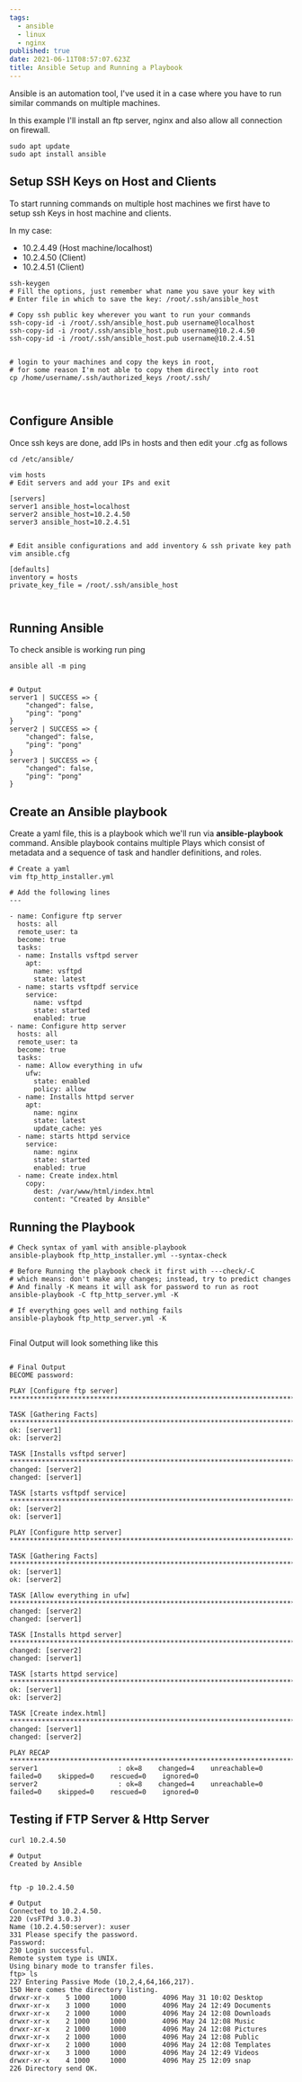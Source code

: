 ```yaml
---
tags:
  - ansible
  - linux
  - nginx
published: true
date: 2021-06-11T08:57:07.623Z
title: Ansible Setup and Running a Playbook
---
```

Ansible is an automation tool, I've used it in a case where you have to run similar commands on  multiple machines.

In this example I'll install an ftp server, nginx and also allow all connection on firewall. 

```
sudo apt update
sudo apt install ansible
```

## Setup SSH Keys on Host and Clients

To start running commands on multiple host machines we first have to setup ssh Keys in host machine and clients.

In my case:

* 10.2.4.49 (Host machine/localhost)
* 10.2.4.50 (Client)
* 10.2.4.51 (Client)

```
ssh-keygen
# Fill the options, just remember what name you save your key with 
# Enter file in which to save the key: /root/.ssh/ansible_host

# Copy ssh public key wherever you want to run your commands
ssh-copy-id -i /root/.ssh/ansible_host.pub username@localhost
ssh-copy-id -i /root/.ssh/ansible_host.pub username@10.2.4.50
ssh-copy-id -i /root/.ssh/ansible_host.pub username@10.2.4.51


# login to your machines and copy the keys in root, 
# for some reason I'm not able to copy them directly into root
cp /home/username/.ssh/authorized_keys /root/.ssh/



```



## Configure Ansible 

Once ssh keys are done, add IPs in hosts and then edit your .cfg as follows

```
cd /etc/ansible/

vim hosts
# Edit servers and add your IPs and exit

[servers]
server1 ansible_host=localhost
server2 ansible_host=10.2.4.50
server3 ansible_host=10.2.4.51


# Edit ansible configurations and add inventory & ssh private key path
vim ansible.cfg

[defaults]
inventory = hosts
private_key_file = /root/.ssh/ansible_host



```



## Running Ansible

To check ansible is working run ping

```
ansible all -m ping


# Output
server1 | SUCCESS => {
    "changed": false,
    "ping": "pong"
}
server2 | SUCCESS => {
    "changed": false,
    "ping": "pong"
}
server3 | SUCCESS => {
    "changed": false,
    "ping": "pong"
}

```



## Create an Ansible playbook

Create a yaml file, this is a playbook which we'll run via **ansible-playbook** command. Ansible playbook contains multiple Plays which consist of metadata and a sequence of task and handler definitions, and roles.

```
# Create a yaml 
vim ftp_http_installer.yml

# Add the following lines
---

- name: Configure ftp server
  hosts: all
  remote_user: ta
  become: true
  tasks:
  - name: Installs vsftpd server
    apt:
      name: vsftpd
      state: latest
  - name: starts vsftpdf service
    service:
      name: vsftpd
      state: started
      enabled: true
- name: Configure http server
  hosts: all
  remote_user: ta
  become: true
  tasks:
  - name: Allow everything in ufw
    ufw:
      state: enabled
      policy: allow
  - name: Installs httpd server
    apt:
      name: nginx
      state: latest
      update_cache: yes
  - name: starts httpd service
    service:
      name: nginx
      state: started
      enabled: true
  - name: Create index.html
    copy:
      dest: /var/www/html/index.html
      content: "Created by Ansible"

```



## Running the Playbook



```
# Check syntax of yaml with ansible-playbook 
ansible-playbook ftp_http_installer.yml --syntax-check

# Before Running the playbook check it first with ---check/-C
# which means: don't make any changes; instead, try to predict changes
# And finally -K means it will ask for password to run as root
ansible-playbook -C ftp_http_server.yml -K

# If everything goes well and nothing fails
ansible-playbook ftp_http_server.yml -K


```





Final Output will look something like this

```

# Final Output
BECOME password:

PLAY [Configure ftp server] **************************************************************************

TASK [Gathering Facts] *******************************************************************************
ok: [server1]
ok: [server2]

TASK [Installs vsftpd server] ************************************************************************
changed: [server2]
changed: [server1]

TASK [starts vsftpdf service] ************************************************************************
ok: [server2]
ok: [server1]

PLAY [Configure http server] *************************************************************************

TASK [Gathering Facts] *******************************************************************************
ok: [server1]
ok: [server2]

TASK [Allow everything in ufw] ***********************************************************************
changed: [server2]
changed: [server1]

TASK [Installs httpd server] *************************************************************************
changed: [server2]
changed: [server1]

TASK [starts httpd service] **************************************************************************
ok: [server1]
ok: [server2]

TASK [Create index.html] *****************************************************************************
changed: [server1]
changed: [server2]

PLAY RECAP *******************************************************************************************
server1                    : ok=8    changed=4    unreachable=0    failed=0    skipped=0    rescued=0    ignored=0
server2                    : ok=8    changed=4    unreachable=0    failed=0    skipped=0    rescued=0    ignored=0

```



## Testing if FTP Server & Http Server

```
curl 10.2.4.50

# Output
Created by Ansible


ftp -p 10.2.4.50

# Output
Connected to 10.2.4.50.
220 (vsFTPd 3.0.3)
Name (10.2.4.50:server): xuser
331 Please specify the password.
Password:
230 Login successful.
Remote system type is UNIX.
Using binary mode to transfer files.
ftp> ls
227 Entering Passive Mode (10,2,4,64,166,217).
150 Here comes the directory listing.
drwxr-xr-x    5 1000     1000         4096 May 31 10:02 Desktop
drwxr-xr-x    3 1000     1000         4096 May 24 12:49 Documents
drwxr-xr-x    2 1000     1000         4096 May 24 12:08 Downloads
drwxr-xr-x    2 1000     1000         4096 May 24 12:08 Music
drwxr-xr-x    2 1000     1000         4096 May 24 12:08 Pictures
drwxr-xr-x    2 1000     1000         4096 May 24 12:08 Public
drwxr-xr-x    2 1000     1000         4096 May 24 12:08 Templates
drwxr-xr-x    3 1000     1000         4096 May 24 12:49 Videos
drwxr-xr-x    4 1000     1000         4096 May 25 12:09 snap
226 Directory send OK.

```